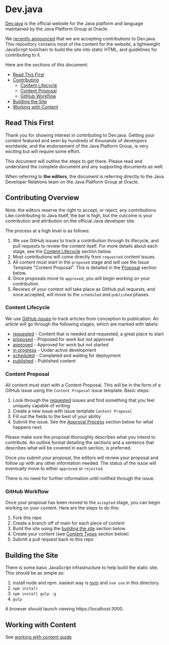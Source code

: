 # Dev.java

[Dev.java](https://dev.java) is the official website for the Java platform and language maintained by the Java Platform Group at Oracle.

We [recently announced](https://inside.java) that we are accepting contributions to Dev.java. This repository contains most of the content for the website, a lightweight JavaScript toolchain to build the site into static HTML, and guidelines for contributing to it.

Here are the sections of this document:

* [Read This First](#read-this-first)
* [Contributing](#contributing)
    * [Content Lifecycle](#content-lifecycle)
    * [Content Proposal](#content-proposal)
    * [GitHub Workflow](#github-workflow)
* [Building the Site](#building-the-site)
* [Working with Content](#working-with-content)


## Read This First

Thank you for showing interest in contributing to Dev.java. Getting your content featured and seen by hundreds of thousands of developers worldwide, and the endorsement of the Java Platform Group, is very exciting but will require some effort.

This document will outline the steps to get there. Please read and understand the complete document and any supporting documents as well.

When referring to **the editors**, the document is referring directly to the Java Developer Relations team on the Java Platform Group at Oracle.

## Contributing Overview

Note: the editors reserve the right to accept, or reject, any contributions. Like contributing to Java itself, the bar is high, but the outcome is your contribution and attribution on the official Java developer site.

The process at a high level is as follows:

1. We use GitHub issues to track a contribution through its lifecycle, and pull requests to review the content itself. For more details about each stage, see the [Content Lifecycle](#content-lifecycle) section below.
1. Most contributions will come directly from `requested` content issues.
1. All content must start in the `proposed` stage and will use the Issue Template "Content Proposal". This is detailed in the [Proposal](#proposal) section below.
1. Once proposals move to `approved`, you will begin working on your contribution.
1. Reviews of your content will take place as GitHub pull requests, and once accepted, will move to the `scheduled` and `published` phases.


### Content Lifecycle

We use [GitHub issues](https://github.com/java/devjava-content/issues) to track articles from conception to publication. An article will go through the following stages, which are marked with labels:

* [requested](https://github.com/java/devjava-content/labels/requested) - Content that is needed and requested, a great place to start
* [proposed](https://github.com/java/devjava-content/labels/proposed) - Proposed for work but not approved
* [approved](https://github.com/java/devjava-content/labels/approved) - Approved for work but not started
* [in progress](https://github.com/java/devjava-content/labels/in-progress) - Under active development
* [scheduled](https://github.com/java/devjava-content/labels/scheduled) - Completed and waiting for deployment
* [published](https://github.com/java/devjava-content/issues?utf8=%E2%9C%93&q=label%3Apublished%20) - Published content


### Content Proposal

All content must start with a Content Proposal. This will be in the form of a GitHub issue using the `Content Proposal` issue template. Basic steps:

1. Look through the [requested](https://github.com/java/devjava-content/labels/requested) issues and find something that you feel uniquely capable of writing
1. Create a new issue with issue template `Content Proposal`
1. Fill out the fields to the best of your ability
1. Submit the issue. See the [Approval Process](#approval-process) section below for what happens next.

Please make sure the proposal thoroughly describes what you intend to contribute. An outline format detailing the sections and a sentence that describes what will be covered in each section, is preferred.

Once you submit your proposal, the editors will review your proposal and follow up with any other information needed. The status of the issue will eventually move to either `approved` or `rejected`.

There is no need for further information until notified through the issue.


### GitHub Workflow

Once your proposal has been moved to the `accepted` stage, you can begin working on your content. Here are the steps to do this:

1. Fork this repo
1. Create a branch off of main for each piece of content
1. Build the site using the [building the site](#building-the-site) section below
1. Create your content (see [Content Types](#content-types) section below)
1. Submit a pull request back to this repo




## Building the Site

There is some basic JavaScript infrastructure to help build the static site. This should be as simple as:

1. install node and npm. easiest way is [nvm](https://github.com/nvm-sh/nvm) and `nvm use` in this directory.
1. `npm install`
1. `npm install gulp -g`
1. `gulp`

A browser should launch viewing https://localhost:3000. 


## Working with Content

See [working with content guide](/abc)
